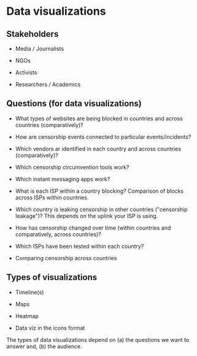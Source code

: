 # Data visualizations

## Stakeholders

* Media / Journalists

* NGOs

* Activists

* Researchers / Academics

## Questions (for data visualizations)

* What types of websites are being blocked in countries and across countries (comparatively)?

* How are censorship events connected to particular events/incidents?

* Which vendors ar identified in each country and across countries (comparatively)?

* Which censorship circumvention tools work?

* Which instant messaging apps work?

* What is each ISP within a country blocking? Comparison of blocks across ISPs within countries.

* Which country is leaking censorship in other countries ("censorship leakage")? This depends on the uplink your ISP is using.

* How has censorship changed over time (within countries and comparatively, across countries)?

* Which ISPs have been tested within each country?

* Comparing censorship across countries

## Types of visualizations

* Timeline(s)

* Maps

* Heatmap

* Data viz in the icons format

The types of data visualizations depend on (a) the questions we want to answer and, (b) the audience.